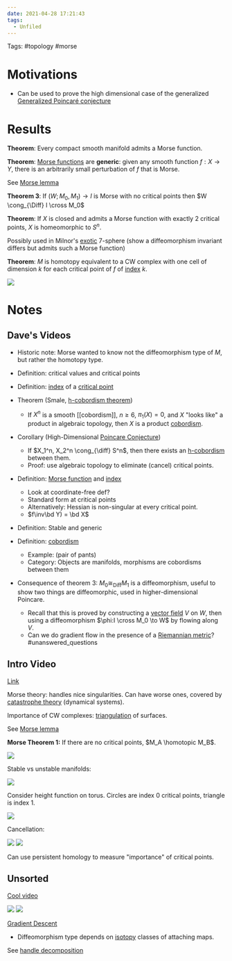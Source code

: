 ```yaml
---
date: 2021-04-28 17:21:43
tags: 
  - Unfiled
---
```


Tags: #topology #morse

# Motivations

- Can be used to prove the high dimensional case of the generalized [Generalized Poincaré conjecture](Generalized%20Poincaré%20conjecture)

# Results
**Theorem**: Every compact smooth manifold admits a Morse function.

**Theorem**: [Morse functions](Morse%20function) are **generic**: given any smooth function $f: X\to Y$, there is an arbitrarily small perturbation of $f$ that is Morse.

See [Morse lemma](Morse%20lemma)

**Theorem 3**:
 If $(W; M_0, M_1) \to I$ is Morse with no critical points then $W \cong_{\Diff} I \cross M_0$

**Theorem**: If $X$ is closed and admits a Morse function with exactly 2 critical points, $X$ is homeomorphic to $S^n$.

Possibly used in Milnor's [exotic](exotic%20sphere) 7-sphere (show a diffeomorphism invariant differs but admits such a Morse function)

**Theorem**:
$M$ is homotopy equivalent to a CW complex with one cell of dimension $k$ for each critical point of $f$ of [index](index%20of%20a%20Morse%20function.md) $k$.

![](attachments/Pasted%20image%2020210501235532.png)


# Notes
## Dave's Videos

- Historic note: Morse wanted to know not the diffeomorphism type of $M$, but rather the homotopy type.

- Definition: critical values and critical points

- Definition: [index](index%20of%20a%20Morse%20function.md) of a [critical point](critical%20point)

- Theorem (Smale, [h-cobordism theorem](h-cobordism%20theorem.md))
  - If $X^n$ is a smooth [[cobordism]], $n\geq 6$, $\pi_1(X) = 0$, and $X$ "looks like" a product in algebraic topology, then $X$ is a product [cobordism](cobordism.md).

- Corollary (High-Dimensional [Poincare Conjecture](../Poincare%20Conjecture.md))
  - If $X_1^n, X_2^n \cong_{\diff} S^n$, then there exists an [h-cobordism](h-cobordism) between them.
  - Proof: use algebraic topology to eliminate (cancel) critical points.

- Definition: [Morse function](Morse%20function) and [index](index%20of%20a%20Morse%20function.md)
  - Look at coordinate-free def?
  - Standard form at critical points
  - Alternatively: Hessian is non-singular at every critical point.
  - $f\inv\bd Y) = \bd X$

- Definition: Stable and generic

- Definition: [cobordism](cobordism.md)
  - Example: (pair of pants)
  - Category: Objects are manifolds, morphisms are cobordisms between them

- Consequence of theorem 3: $M_0 \cong_{\text{Diff}} M_1$ is a diffeomorphism, useful to show two things are diffeomorphic, used in higher-dimensional Poincare.
	- Recall that this is proved by constructing a [vector field](vector%20field) $V$ on $W$, then using a diffeomorphism $\phi:I \cross M_0 \to W$ by flowing along $V$.
	- Can we do gradient flow in the presence of a [Riemannian metric](metric.md)? 
	#unanswered_questions 

## Intro Video

[Link](https://www.youtube.com/watch?v=78OMJ8JKDqI)

Morse theory: handles nice singularities. Can have worse ones, covered by [catastrophe theory](catastrophe%20theory)  (dynamical systems).

Importance of CW complexes: [triangulation](triangulation) of surfaces.

See [Morse lemma](Morse%20lemma.md)

**Morse Theorem 1:**
If there are no critical points, $M_A \homotopic M_B$.

![](attachments/Pasted%20image%2020210501235559.png)

Stable vs unstable manifolds:

![](attachments/Pasted%20image%2020210501235734.png)

Consider height function on torus.
Circles are index 0 critical points, triangle is index 1.

![](attachments/Pasted%20image%2020210501235700.png)

Cancellation:

![](attachments/Pasted%20image%2020210501235757.png)
![](attachments/Pasted%20image%2020210501235820.png)

Can use persistent homology to measure "importance" of critical points.


## Unsorted

[Cool video](https://youtu.be/mIUi1zIUQJw?t=42)

![](attachments/Pasted%20image%2020210501235429.png)
![](attachments/Pasted%20image%2020210501235456.png)

[Gradient Descent](https://youtu.be/vWFjqgb-ylQ?t=5)

- Diffeomorphism type depends on [isotopy](isotopy) classes of attaching maps.

See [handle decomposition](handle%20decomposition)

